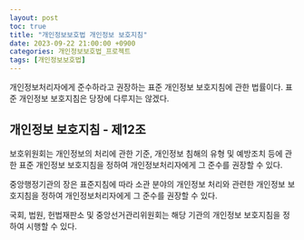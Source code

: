 ```yaml
---
layout: post
toc: true
title: "개인정보보호법 개인정보 보호지침"
date: 2023-09-22 21:00:00 +0900
categories: 개인정보보호법_프로젝트
tags: [개인정보보호법]
---
```

개인정보처리자에게 준수하라고 권장하는 표준 개인정보 보호지침에 관한 법률이다. 표준 개인정보 보호지침은 당장에 다루지는 않겠다.

## 개인정보 보호지침 - 제12조

보호위원회는 개인정보의 처리에 관한 기준, 개인정보 침해의 유형 및 예방조치 등에 관한 표준 개인정보 보호지침을 정하여 개인정보처리자에게 그 준수를 권장할 수 있다.

중앙행정기관의 장은 표준지침에 따라 소관 분야의 개인정보 처리와 관련한 개인정보 보호지침을 정하여 개인정보처리자에게 그 준수를 권장할 수 있다.

국회, 법원, 헌법재판소 및 중앙선거관리위원회는 해당 기관의 개인정보 보호지침을 정하여 시행할 수 있다.